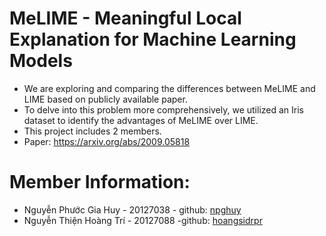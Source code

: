 # MeLIME - Meaningful Local Explanation for Machine Learning Models

- We are exploring and comparing the differences between MeLIME and LIME based on publicly available paper.
- To delve into this problem more comprehensively, we utilized an Iris dataset to identify the advantages of MeLIME over LIME.
- This project includes 2 members.
- Paper: https://arxiv.org/abs/2009.05818

# Member Information:

- Nguyễn Phước Gia Huy - 20127038 - github: [npghuy](https://github.com/npghuy)
- Nguyễn Thiện Hoàng Trí - 20127088 -github: [hoangsidrpr](https://github.com/Saichi84)
